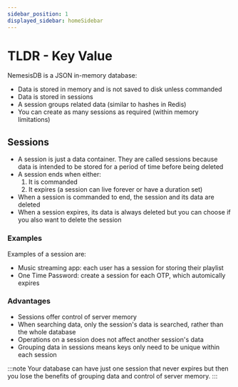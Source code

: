 ```yaml
---
sidebar_position: 1
displayed_sidebar: homeSidebar
---
```


# TLDR - Key Value

NemesisDB is a JSON in-memory database:

- Data is stored in memory and is not saved to disk unless commanded
- Data is stored in sessions
- A session groups related data (similar to hashes in Redis)
- You can create as many sessions as required (within memory limitations)


## Sessions

- A session is just a data container. They are called sessions because data is intended to be stored for a period of time before being deleted
- A session ends when either:
  1. It is commanded
  2. It expires (a session can live forever or have a duration set)
- When a session is commanded to end, the session and its data are deleted
- When a session expires, its data is always deleted but you can choose if you also want to delete the session


### Examples
Examples of a session are:
- Music streaming app: each user has a session for storing their playlist
- One Time Password: create a session for each OTP, which automically expires


### Advantages

- Sessions offer control of server memory
- When searching data, only the session's data is searched, rather than the whole database
- Operations on a session does not affect another session's data
- Grouping data in sessions means keys only need to be unique within each session


:::note
Your database can have just one session that never expires but then you lose the benefits of grouping data and control of server memory.
:::
